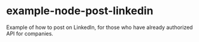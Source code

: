 # example-node-post-linkedin
Example of how to post on LinkedIn, for those who have already authorized API for companies.
